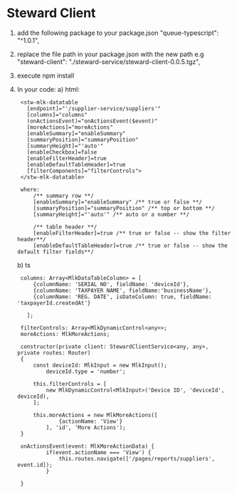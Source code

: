 # Steward Client
1. add the following package to your package.json
    "queue-typescript": "^1.0.1",

2. replace the file path  in your package.json with the new path
e.g "steward-client": "./steward-service/steward-client-0.0.5.tgz",

3. execute npm install

4. In your code:
	a) html:

		<stw-mlk-datatable
		  [endpoint]="'/supplier-service/suppliers'"
		  [columns]="columns"
		  (onActionsEvent)="onActionsEvent($event)"
		  [moreActions]="moreActions"
		  [enableSummary]="enableSummary"
		  [summaryPosition]="summaryPosition"
		  [summaryHeight]="'auto'"
		  [enableCheckbox]=false
		  [enableFilterHeader]=true
		  [enableDefaultTableHeader]=true
		  [filterComponents]="filterControls">
		</stw-mlk-datatable>

		where:
			/** summary row **/
			[enableSummary]="enableSummary" /** true or false **/
		  	[summaryPosition]="summaryPosition" /** top or bottom **/
		  	[summaryHeight]="'auto'" /** auto or a number **/

			/** table header **/
			[enableFilterHeader]=true /** true or false -- show the filter header**/
		  	[enableDefaultTableHeader]=true /** true or false -- show the default filter fields**/

	b) ts

		columns: Array<MlkDataTableColumn> = [
		    {columnName: 'SERIAL NO', fieldName: 'deviceId'},
		    {columnName: 'TAXPAYER NAME', fieldName:'businessName'},
		    {columnName: 'REG. DATE', isDateColumn: true, fieldName: 'taxpayerId.createdAt'}

		  ];

		filterControls: Array<MlkDynamicControl<any>>;
  		moreActions: MlkMoreActions;

		constructor(private client: StewardClientService<any, any>,  private routes: Router) 
		{
			const deviceId: MlkInput = new MlkInput();
    			deviceId.type = 'number';

			this.filterControls = [
				new MlkDynamicControl<MlkInput>('Device ID', 'deviceId', deviceId),
			];

			this.moreActions = new MlkMoreActions([
					{actionName: 'View'}
				], 'id', 'More Actions');
  		}

		onActionsEvent(event: MlkMoreActionData) {
    			if(event.actionName === 'View') {
         			this.routes.navigate(['/pages/reports/suppliers', event.id]);
      			}

		}













